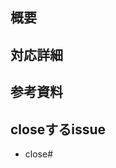 ## 概要
<!-- 対応した内容の概要を簡単に記述 -->

## 対応詳細
<!-- 対応した内容の詳細を記述 -->

## 参考資料
<!-- 実装にあたり参考にした資料があればURL等を貼付 -->

## closeするissue
<!-- 実装に紐づくissueがあれば記述 -->
- close#
